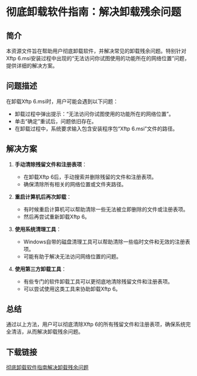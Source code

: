 # 彻底卸载软件指南：解决卸载残余问题

## 简介
本资源文件旨在帮助用户彻底卸载软件，并解决常见的卸载残余问题。特别针对Xftp 6.msi安装过程中出现的“无法访问你试图使用的功能所在的网络位置”问题，提供详细的解决方案。

## 问题描述
在卸载Xftp 6.msi时，用户可能会遇到以下问题：
- 卸载过程中弹出提示：“无法访问你试图使用的功能所在的网络位置”。
- 单击“确定”重试后，问题依旧存在。
- 在卸载过程中，系统要求输入包含安装程序包“Xftp 6.msi”文件的路径。

## 解决方案
1. **手动清除残留文件和注册表项**：
   - 在卸载Xftp 6后，手动搜索并删除残留的文件和注册表项。
   - 确保清除所有相关的网络位置或文件夹路径。

2. **重启计算机后再次卸载**：
   - 有时候重启计算机可以帮助清除一些无法被立即删除的文件或注册表项。
   - 然后再尝试重新卸载Xftp 6。

3. **使用系统清理工具**：
   - Windows自带的磁盘清理工具可以帮助清除一些临时文件和无效的注册表项。
   - 可能有助于解决无法访问网络位置的问题。

4. **使用第三方卸载工具**：
   - 有些专门的软件卸载工具可以更彻底地清除残留文件和注册表项。
   - 可以尝试使用这类工具来协助卸载Xftp 6。

## 总结
通过以上方法，用户可以彻底清除Xftp 6的所有残留文件和注册表项，确保系统完全清洁，从而解决卸载残余问题。

## 下载链接

[彻底卸载软件指南解决卸载残余问题](https://pan.quark.cn/s/cca89ed2e52e)